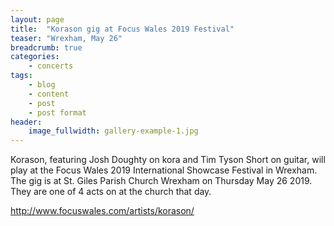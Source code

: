 ```yaml
---
layout: page
title:  "Korason gig at Focus Wales 2019 Festival"
teaser: "Wrexham, May 26"
breadcrumb: true
categories:
    - concerts
tags:
    - blog
    - content
    - post
    - post format
header:
    image_fullwidth: gallery-example-1.jpg
---
```

Korason, featuring Josh Doughty on kora and Tim Tyson Short on guitar, will play at the Focus Wales 2019 International Showcase Festival in Wrexham.
The gig is at St. Giles Parish Church Wrexham on Thursday May 26 2019. They are one of 4 acts on at the church that day.

<http://www.focuswales.com/artists/korason/>
